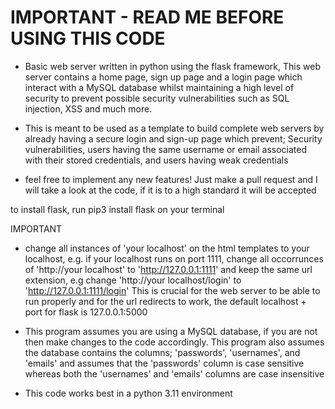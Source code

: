 # IMPORTANT - READ ME BEFORE USING THIS CODE
- Basic web server written in python using the flask framework, 
 This web server contains a home page, sign up page and a login page which interact with a MySQL database
 whilst maintaining a high level of security to prevent possible security vulnerabilities such as SQL injection, XSS and much more.

- This is meant to be used as a template to build complete web servers by already having a secure login and sign-up page which prevent;
 Security vulnerabilities, users having the same username or email associated with their stored credentials, and users having weak credentials

- feel free to implement any new features! Just make a pull request and I will take a look at the code, if it is to a high standard it will be accepted

to install flask, run pip3 install flask on your terminal

IMPORTANT

- change all instances of 'your localhost' on the html templates to your localhost,
  e.g. if your localhost runs on port 1111, change all occorrunces of 'http://your localhost' to 'http://127.0.0.1:1111'
  and keep the same url extension, e.g change 'http://your localhost/login' to 'http://127.0.0.1:1111/login'
  This is crucial for the web server to be able to run properly and for the url redirects to work,
  the default localhost + port for flask is 127.0.0.1:5000

- This program assumes you are using a MySQL database, if you are not then make changes to the code accordingly.
  This program also assumes the database contains the columns; 'passwords', 'usernames', and 'emails' and assumes
  that the 'passwords' column is case sensitive whereas both the 'usernames' and 'emails' columns are case insensitive
  
- This code works best in a python 3.11 environment
